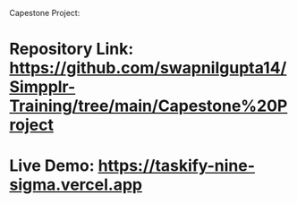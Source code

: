 Capestone Project: 

# Repository Link: https://github.com/swapnilgupta14/Simpplr-Training/tree/main/Capestone%20Project
# Live Demo:  https://taskify-nine-sigma.vercel.app
